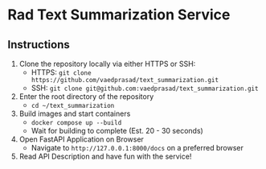# Rad Text Summarization Service

## Instructions
1. Clone the repository locally via either HTTPS or SSH:
	- HTTPS: `git clone https://github.com/vaedprasad/text_summarization.git`
	- SSH: `git clone git@github.com:vaedprasad/text_summarization.git`
2. Enter the root directory of the repository
	- `cd ~/text_summarization`
3. Build images and start containers
	- `docker compose up --build`
	- Wait for building to complete (Est. 20 - 30 seconds)
4. Open FastAPI Application on Browser
	- Navigate to `http://127.0.0.1:8000/docs` on a preferred browser
5. Read API Description and have fun with the service!
